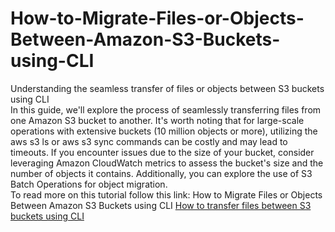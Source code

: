 # How-to-Migrate-Files-or-Objects-Between-Amazon-S3-Buckets-using-CLI
Understanding the seamless transfer of files or objects between S3 buckets using CLI<br>
In this guide, we'll explore the process of seamlessly transferring files from one Amazon S3 bucket to another. It's worth noting that for large-scale operations with extensive buckets (10 million objects or more), utilizing the aws s3 ls or aws s3 sync commands can be costly and may lead to timeouts. If you encounter issues due to the size of your bucket, consider leveraging Amazon CloudWatch metrics to assess the bucket's size and the number of objects it contains. Additionally, you can explore the use of S3 Batch Operations for object migration.<br>
To read more on this tutorial follow this link: How to Migrate Files or Objects Between Amazon S3 Buckets using CLI</a>   <a href="https://medium.com/@t.unamka/how-to-migrate-files-or-objects-between-amazon-s3-buckets-using-cli-112e29770edf">How to transfer files between S3 buckets using CLI</a>
